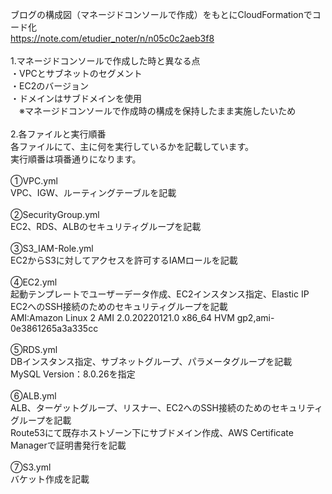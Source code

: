 ブログの構成図（マネージドコンソールで作成）をもとにCloudFormationでコード化<br>
https://note.com/etudier_noter/n/n05c0c2aeb3f8<br>
<br>
1.マネージドコンソールで作成した時と異なる点<br>
・VPCとサブネットのセグメント<br>
・EC2のバージョン<br>
・ドメインはサブドメインを使用<br>
　※マネージドコンソールで作成時の構成を保持したまま実施したいため<br>
<br>
2.各ファイルと実行順番<br>
各ファイルにて、主に何を実行しているかを記載しています。<br>
実行順番は項番通りになります。<br>
<br>
①VPC.yml<br>
VPC、IGW、ルーティングテーブルを記載<br>
<br>
②SecurityGroup.yml<br>
EC2、RDS、ALBのセキュリティグループを記載<br>
<br>
③S3_IAM-Role.yml<br>
EC2からS3に対してアクセスを許可するIAMロールを記載<br>
<br>
④EC2.yml<br>
起動テンプレートでユーザーデータ作成、EC2インスタンス指定、Elastic IP<br>
EC2へのSSH接続のためのセキュリティグループを記載<br>
AMI:Amazon Linux 2 AMI 2.0.20220121.0 x86_64 HVM gp2,ami-0e3861265a3a335cc<br>
<br>
⑤RDS.yml<br>
DBインスタンス指定、サブネットグループ、パラメータグループを記載<br>
MySQL Version：8.0.26を指定<br>
<br>
⑥ALB.yml<br>
ALB、ターゲットグループ、リスナー、EC2へのSSH接続のためのセキュリティグループを記載<br>
Route53にて既存ホストゾーン下にサブドメイン作成、AWS Certificate Managerで証明書発行を記載<br>
<br>
⑦S3.yml<br>
バケット作成を記載<br>
<br>
